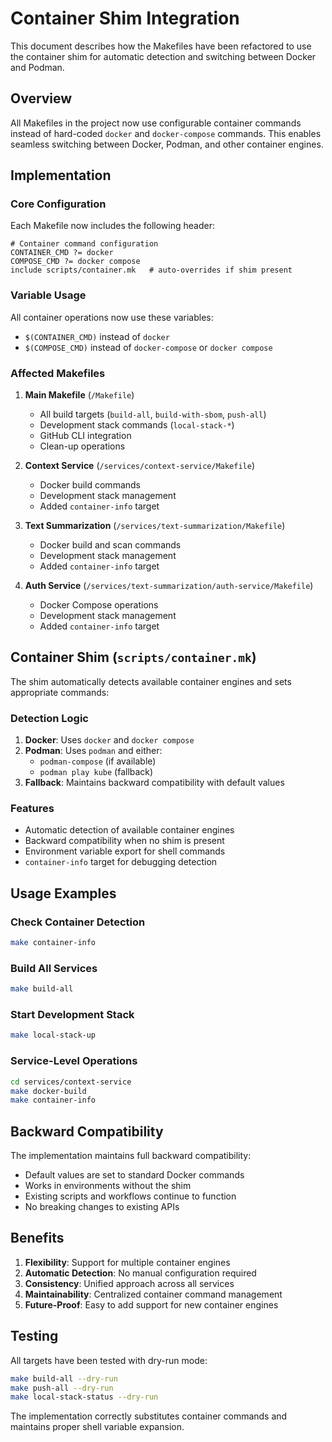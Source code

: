 # Container Shim Integration

This document describes how the Makefiles have been refactored to use the container shim for automatic detection and switching between Docker and Podman.

## Overview

All Makefiles in the project now use configurable container commands instead of hard-coded `docker` and `docker-compose` commands. This enables seamless switching between Docker, Podman, and other container engines.

## Implementation

### Core Configuration

Each Makefile now includes the following header:

```make
# Container command configuration
CONTAINER_CMD ?= docker
COMPOSE_CMD ?= docker compose
include scripts/container.mk   # auto-overrides if shim present
```

### Variable Usage

All container operations now use these variables:
- `$(CONTAINER_CMD)` instead of `docker`
- `$(COMPOSE_CMD)` instead of `docker-compose` or `docker compose`

### Affected Makefiles

1. **Main Makefile** (`/Makefile`)
   - All build targets (`build-all`, `build-with-sbom`, `push-all`)
   - Development stack commands (`local-stack-*`)
   - GitHub CLI integration
   - Clean-up operations

2. **Context Service** (`/services/context-service/Makefile`)
   - Docker build commands
   - Development stack management
   - Added `container-info` target

3. **Text Summarization** (`/services/text-summarization/Makefile`)
   - Docker build and scan commands
   - Development stack management
   - Added `container-info` target

4. **Auth Service** (`/services/text-summarization/auth-service/Makefile`)
   - Docker Compose operations
   - Development stack management
   - Added `container-info` target

## Container Shim (`scripts/container.mk`)

The shim automatically detects available container engines and sets appropriate commands:

### Detection Logic
1. **Docker**: Uses `docker` and `docker compose`
2. **Podman**: Uses `podman` and either:
   - `podman-compose` (if available)
   - `podman play kube` (fallback)
3. **Fallback**: Maintains backward compatibility with default values

### Features
- Automatic detection of available container engines
- Backward compatibility when no shim is present
- Environment variable export for shell commands
- `container-info` target for debugging detection

## Usage Examples

### Check Container Detection
```bash
make container-info
```

### Build All Services
```bash
make build-all
```

### Start Development Stack
```bash
make local-stack-up
```

### Service-Level Operations
```bash
cd services/context-service
make docker-build
make container-info
```

## Backward Compatibility

The implementation maintains full backward compatibility:
- Default values are set to standard Docker commands
- Works in environments without the shim
- Existing scripts and workflows continue to function
- No breaking changes to existing APIs

## Benefits

1. **Flexibility**: Support for multiple container engines
2. **Automatic Detection**: No manual configuration required
3. **Consistency**: Unified approach across all services
4. **Maintainability**: Centralized container command management
5. **Future-Proof**: Easy to add support for new container engines

## Testing

All targets have been tested with dry-run mode:
```bash
make build-all --dry-run
make push-all --dry-run
make local-stack-status --dry-run
```

The implementation correctly substitutes container commands and maintains proper shell variable expansion.
